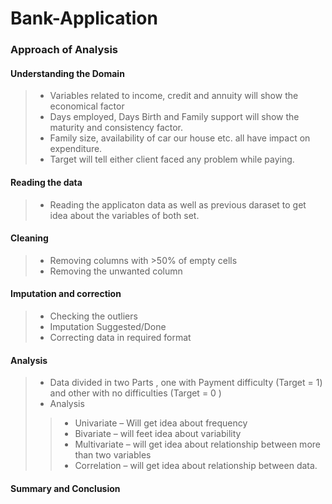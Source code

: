 # Bank-Application
### Approach of Analysis
#### Understanding the Domain
>* Variables related to income, credit and annuity will show the economical factor
>* Days employed, Days Birth and Family support will show the maturity and consistency factor. 
>* Family size, availability of car our house etc. all have impact on expenditure.
>* Target will tell either client faced any problem while paying.
#### Reading the data
>* Reading the applicaton data as well as previous daraset to get idea about the variables of both set.
#### Cleaning
>* Removing columns with >50% of empty cells
>* Removing the unwanted column
#### Imputation and correction
>* Checking the outliers
>* Imputation Suggested/Done
>* Correcting data in required format
#### Analysis
>* Data divided in two Parts , one with Payment difficulty (Target = 1) and other with no difficulties (Target = 0 )
>* Analysis
>>* Univariate – Will get idea about frequency 
>>* Bivariate – will feet idea about variability 
>>* Multivariate – will get idea about relationship between more than two variables
>>* Correlation – will get idea about relationship between data. 
#### Summary and Conclusion 
